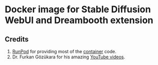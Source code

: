 # Docker image for Stable Diffusion WebUI and Dreambooth extension

## Credits

1. [RunPod](https://www.runpod.io/) for providing most
   of the [container](https://github.com/runpod/containers) code.
2. Dr. Furkan Gözükara for his amazing
   [YouTube videos](https://www.youtube.com/@SECourses/videos]).
